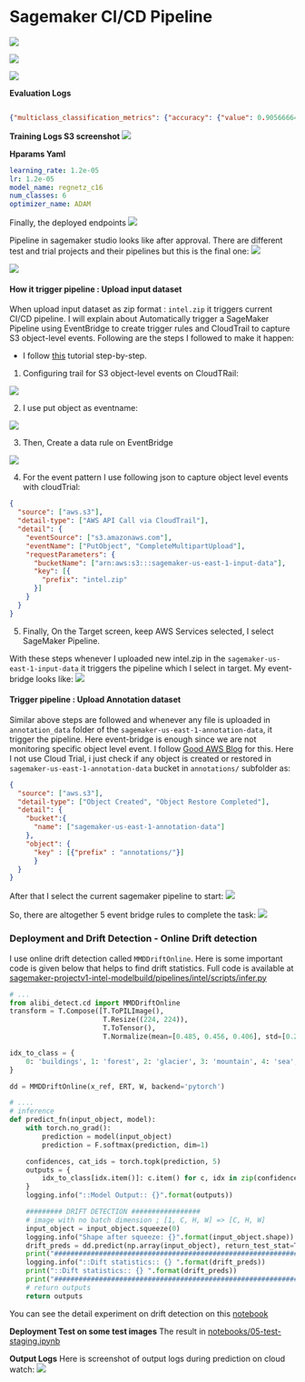 # Sagemaker CI/CD Pipeline

![](files/sagemaker_pipeline_suceeded.png)

![](files/sagemaker_model_build.png)

![](files/sagemaker_model_deploy.png)

**Evaluation Logs** 
```json

{"multiclass_classification_metrics": {"accuracy": {"value": 0.9056666493415833, "standard_deviation": "0"}, "confusion_matrix": {"buildings": 24.94279146194458, "forest": 33.122363686561584, "glacier": 31.28390610218048, "mountain": 28.57142984867096, "sea": 31.568628549575806, "street": 31.736525893211365}}}
```
**Training Logs S3 screenshot**
![](files/sagemaker_tensorboard_logs.png)

**Hparams Yaml**
```yaml
learning_rate: 1.2e-05
lr: 1.2e-05
model_name: regnetz_c16
num_classes: 6
optimizer_name: ADAM

```



Finally, the deployed endpoints
![](files/sagemaker_endpoints_sucess.png)

Pipeline in sagemaker studio looks like after approval. There are different test and trial projects and their pipelines but this is the final one:
![](files/sagemaker_pipeline_execution.png)

![](files/sagemaker_model_accuracy.png)


#### How it trigger pipeline : Upload input dataset
When upload input dataset as zip format : `intel.zip` it triggers current CI/CD pipeline. I will explain about Automatically trigger a SageMaker Pipeline using EventBridge to create trigger rules and CloudTrail to capture S3 object-level events.
Following are the steps I followed to make it happen:
* I follow [this](https://awstip.com/how-to-automatically-trigger-a-sagemaker-pipeline-using-eventbridge-3b71829a9e5) tutorial step-by-step.
1. Configuring trail for S3 object-level events on CloudTRail:

![](files/cloud_trail_setup.png)

2. I use put object as eventname:

![](files/trail_data_event_setup.png)

3. Then, Create a data rule on EventBridge

![](files/event_bridge_rule.png)

4. For the event pattern I use following json  to capture object level events with cloudTrial:
```json
{
  "source": ["aws.s3"],
  "detail-type": ["AWS API Call via CloudTrail"],
  "detail": {
    "eventSource": ["s3.amazonaws.com"],
    "eventName": ["PutObject", "CompleteMultipartUpload"],
    "requestParameters": {
      "bucketName": ["arn:aws:s3:::sagemaker-us-east-1-input-data"],
      "key": [{
        "prefix": "intel.zip"
      }]
    }
  }
}
```
5. Finally, On the Target screen, keep AWS Services selected, I select SageMaker Pipeline.

With these steps whenever I uploaded new intel.zip in the `sagemaker-us-east-1-input-data` it triggers the pipeline which I select in target.
My event-bridge looks like: 
![](files/event_bridge_shot.png)

#### Trigger pipeline : Upload Annotation dataset
Similar above steps are followed and whenever any file is uploaded in `annotation_data` folder of the `sagemaker-us-east-1-annotation-data`, it trigger the pipeline. Here event-bridge is enough since we are not monitoring specific object level event. I follow [Good AWS Blog](https://aws.amazon.com/blogs/aws/new-use-amazon-s3-event-notifications-with-amazon-eventbridge/) for this.
Here I not use Cloud Trial, i just check if any object is created or restored in `sagemaker-us-east-1-annotation-data` bucket in `annotations/` subfolder as:

```json
{
  "source": ["aws.s3"],
  "detail-type": ["Object Created", "Object Restore Completed"],
  "detail": {
    "bucket":{
      "name": ["sagemaker-us-east-1-annotation-data"]
    },
    "object": {
      "key" : [{"prefix" : "annotations/"}]
      }
  }
}
```

After that I select the current sagemaker pipeline to start:
![](files/sagemaker_pipeline_target.png)


So, there are altogether 5 event bridge rules to complete the task:
![](files/eventBridge_rules.png)
### Deployment and Drift Detection - Online Drift detection
I use online drift detection called `MMDDriftOnline`. Here is some important code is given below that helps to find drift statistics.
Full code is available at [sagemaker-projectv1-intel-modelbuild/pipelines/intel/scripts/infer.py](sagemaker-projectv1-intel-modelbuild/pipelines/intel/scripts/infer.py)

```python
# ...
from alibi_detect.cd import MMDDriftOnline
transform = T.Compose([T.ToPILImage(),
                       T.Resize((224, 224)),
                       T.ToTensor(),
                       T.Normalize(mean=[0.485, 0.456, 0.406], std=[0.229, 0.224, 0.225])])

idx_to_class = {
    0: 'buildings', 1: 'forest', 2: 'glacier', 3: 'mountain', 4: 'sea', 5: 'street'
}

dd = MMDDriftOnline(x_ref, ERT, W, backend='pytorch')

# ....
# inference
def predict_fn(input_object, model):
    with torch.no_grad():
        prediction = model(input_object)
        prediction = F.softmax(prediction, dim=1)

    confidences, cat_ids = torch.topk(prediction, 5)
    outputs = {
        idx_to_class[idx.item()]: c.item() for c, idx in zip(confidences[0], cat_ids[0])
    }
    logging.info("::Model Output:: {}".format(outputs))

    ######### DRIFT DETECTION #################
    # image with no batch dimension ; [1, C, H, W] => [C, H, W]
    input_object = input_object.squeeze(0)
    logging.info("Shape after squeeze: {}".format(input_object.shape))
    drift_preds = dd.predict(np.array(input_object), return_test_stat=True)
    print("####################################################################")
    logging.info("::Dift statistics:: {} ".format(drift_preds))
    print("::Dift statistics:: {} ".format(drift_preds))
    print("####################################################################")
    # return outputs
    return outputs

```

You can see the detail experiment on drift detection on this [notebook](notebooks/newdriftdetectiononline.ipynb)


**Deployment Test on some test images**
The result in [notebooks/05-test-staging.ipynb](notebooks/05-test-staging.ipynb)

**Output Logs**
Here is screenshot of output logs during prediction on cloud watch:
![](files/prediction_result_deployment.png)
